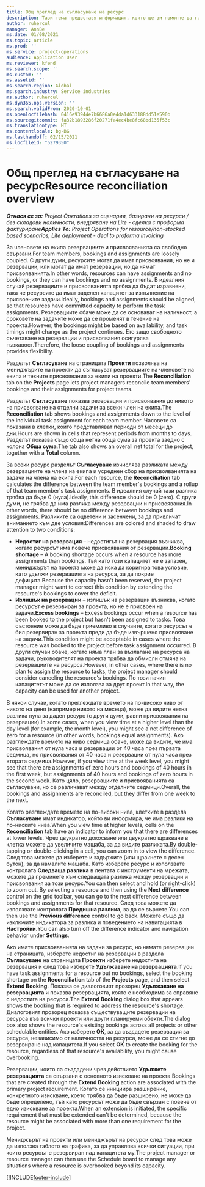 ```yaml
---
title: Общ преглед на съгласуване на ресурс
description: Тази тема предоставя информация, която ще ви помогне да гарантирате, че резервирането на ресурси и заданията за проекти са изравнени.
author: ruhercul
manager: AnnBe
ms.date: 01/08/2021
ms.topic: article
ms.prod: ''
ms.service: project-operations
audience: Application User
ms.reviewer: kfend
ms.search.scope: ''
ms.custom: ''
ms.assetid: ''
ms.search.region: Global
ms.search.industry: Service industries
ms.author: ruhercul
ms.dyn365.ops.version: ''
ms.search.validFrom: 2020-10-01
ms.openlocfilehash: 0416e93944e7b6686a0e4da1d633188dd51e590b
ms.sourcegitcommit: fa32b1893286f20271fa4ec4be8fc68bd135f53c
ms.translationtype: HT
ms.contentlocale: bg-BG
ms.lasthandoff: 02/15/2021
ms.locfileid: "5279350"
---
```

# <a name="resource-reconciliation-overview"></a><span data-ttu-id="6f043-103">Общ преглед на съгласуване на ресурс</span><span class="sxs-lookup"><span data-stu-id="6f043-103">Resource reconciliation overview</span></span>

<span data-ttu-id="6f043-104">_**Отнася се за:** Project Operations за сценарии, базирани на ресурси / без складови наличности, внедряване на Lite - сделка с проформа фактуриране_</span><span class="sxs-lookup"><span data-stu-id="6f043-104">_**Applies To:** Project Operations for resource/non-stocked based scenarios, Lite deployment - deal to proforma invoicing_</span></span>

<span data-ttu-id="6f043-105">За членовете на екипа резервациите и присвояванията са свободно свързани.</span><span class="sxs-lookup"><span data-stu-id="6f043-105">For team members, bookings and assignments are loosely coupled.</span></span> <span data-ttu-id="6f043-106">С други думи, ресурсите могат да имат присвоявания, но не и резервации, или могат да имат резервации, но да нямат присвояванията.</span><span class="sxs-lookup"><span data-stu-id="6f043-106">In other words, resources can have assignments and no bookings, or they can have bookings and no assignments.</span></span> <span data-ttu-id="6f043-107">В идеалния случай резервациите и присвояванията трябва да бъдат изравнени, така че ресурсите да имат заделен капацитет за изпълнение на присвоените задачи.</span><span class="sxs-lookup"><span data-stu-id="6f043-107">Ideally, bookings and assignments should be aligned, so that resources have committed capacity to perform the task assignments.</span></span> <span data-ttu-id="6f043-108">Резервациите обаче може да се основават на наличност, а сроковете на задачите може да се променят в течение на проекта.</span><span class="sxs-lookup"><span data-stu-id="6f043-108">However, the bookings might be based on availability, and task timings might change as the project continues.</span></span> <span data-ttu-id="6f043-109">Ето защо свободното съчетаване на резервации и присвоявания осигурява гъвкавост.</span><span class="sxs-lookup"><span data-stu-id="6f043-109">Therefore, the loose coupling of bookings and assignments provides flexibility.</span></span>

<span data-ttu-id="6f043-110">Разделът **Съгласуване** на страницата **Проекти** позволява на мениджърите на проекти да съгласуват резервациите на членовете на екипа и техните присвоявания за екипи на проекти.</span><span class="sxs-lookup"><span data-stu-id="6f043-110">The **Reconciliation** tab on the **Projects** page lets project managers reconcile team members' bookings and their assignments for project teams.</span></span>

<span data-ttu-id="6f043-111">Разделът **Съгласуване** показва резервации и присвоявания до нивото на присвояване на отделни задачи за всеки член на екипа.</span><span class="sxs-lookup"><span data-stu-id="6f043-111">The **Reconciliation** tab shows bookings and assignments down to the level of the individual task assignment for each team member.</span></span> <span data-ttu-id="6f043-112">Часовете са показани в клетки, които представляват периоди от месеци до дни.</span><span class="sxs-lookup"><span data-stu-id="6f043-112">Hours are shown in cells that represent periods from months to days.</span></span> <span data-ttu-id="6f043-113">Разделът показва също обща нетна обща сума за проекта заедно с колона **Обща сума**.</span><span class="sxs-lookup"><span data-stu-id="6f043-113">The tab also shows an overall net total for the project, together with a **Total** column.</span></span>

<span data-ttu-id="6f043-114">За всеки ресурс разделът **Съгласуване** изчислява разликата между резервациите на члена на екипа и усреднен сбор на присвояванията на задачи на члена на екипа.</span><span class="sxs-lookup"><span data-stu-id="6f043-114">For each resource, the **Reconciliation** tab calculates the difference between the team member's bookings and a rollup of that team member's task assignments.</span></span> <span data-ttu-id="6f043-115">В идеалния случай тази разлика трябва да бъде 0 (нула).</span><span class="sxs-lookup"><span data-stu-id="6f043-115">Ideally, this difference should be 0 (zero).</span></span> <span data-ttu-id="6f043-116">С други думи, не трябва да има разлика между резервации и присвоявания.</span><span class="sxs-lookup"><span data-stu-id="6f043-116">In other words, there should be no difference between bookings and assignments.</span></span> <span data-ttu-id="6f043-117">Разликите са оцветени и засенчени, за да привличат вниманието към две условия:</span><span class="sxs-lookup"><span data-stu-id="6f043-117">Differences are colored and shaded to draw attention to two conditions:</span></span>

- <span data-ttu-id="6f043-118">**Недостиг на резервация** – недостигът на резервация възниква, когато ресурсът има повече присвоявания от резервации.</span><span class="sxs-lookup"><span data-stu-id="6f043-118">**Booking shortage** – A booking shortage occurs when a resource has more assignments than bookings.</span></span> <span data-ttu-id="6f043-119">Тъй като този капацитет не е запазен, мениджърът на проекта може да иска да коригира това условие, като удължи резервацията на ресурса, за да покрие дефицита.</span><span class="sxs-lookup"><span data-stu-id="6f043-119">Because the capacity hasn't been reserved, the project manager might want to correct this condition by extending the resource's bookings to cover the deficit.</span></span>
- <span data-ttu-id="6f043-120">**Излишък на резервации** – излишък на резервации възниква, когато ресурсът е резервиран за проекта, но не е присвоен на задачи.</span><span class="sxs-lookup"><span data-stu-id="6f043-120">**Excess bookings** – Excess bookings occur when a resource has been booked to the project but hasn't been assigned to tasks.</span></span> <span data-ttu-id="6f043-121">Това състояние може да бъде приемливо в случаите, когато ресурсът е бил резервиран за проекта преди да бъде извършено присвояване на задачи.</span><span class="sxs-lookup"><span data-stu-id="6f043-121">This condition might be acceptable in cases where the resource was booked to the project before task assignment occurred.</span></span> <span data-ttu-id="6f043-122">В други случаи обаче, когато няма план за възлагане на ресурса на задачи, ръководителят на проекта трябва да обмисли отмяна на резервациите на ресурса.</span><span class="sxs-lookup"><span data-stu-id="6f043-122">However, in other cases, where there is no plan to assign the resource to tasks, the project manager should consider canceling the resource's bookings.</span></span> <span data-ttu-id="6f043-123">По този начин капацитетът може да се използва за друг проект.</span><span class="sxs-lookup"><span data-stu-id="6f043-123">In that way, the capacity can be used for another project.</span></span>

<span data-ttu-id="6f043-124">В някои случаи, когато преглеждате времето на по-високо ниво от нивото на деня (например нивото на месеца), може да видите нетна разлика нула за даден ресурс (с други думи, равни присвоявания на резервации).</span><span class="sxs-lookup"><span data-stu-id="6f043-124">In some cases, when you view time at a higher level than the day level (for example, the month level), you might see a net difference of zero for a resource (in other words, bookings equal assignments).</span></span> <span data-ttu-id="6f043-125">Ако разглеждате времето на ниво седмица обаче, може да видите, че има присвоявания от нула часа и резервации от 40 часа през първата седмица, но присвоявания от 40 часа и резервации от нула часа през втората седмица.</span><span class="sxs-lookup"><span data-stu-id="6f043-125">However, if you view time at the week level, you might see that there are assignments of zero hours and bookings of 40 hours in the first week, but assignments of 40 hours and bookings of zero hours in the second week.</span></span> <span data-ttu-id="6f043-126">Като цяло, резервациите и присвояванията са съгласувани, но се различават между отделните седмици.</span><span class="sxs-lookup"><span data-stu-id="6f043-126">Overall, the bookings and assignments are reconciled, but they differ from one week to the next.</span></span>

<span data-ttu-id="6f043-127">Когато разглеждате времето на по-високи нива, клетките в раздела **Съгласуване** имат индикатор, който ви информира, че има разлики на по-ниските нива.</span><span class="sxs-lookup"><span data-stu-id="6f043-127">When you view time at higher levels, cells on the **Reconciliation** tab have an indicator to inform you that there are differences at lower levels.</span></span> <span data-ttu-id="6f043-128">Чрез двукратно докосване или двукратно щракване в клетка можете да увеличите мащаба, за да видите разликата.</span><span class="sxs-lookup"><span data-stu-id="6f043-128">By double-tapping or double-clicking in a cell, you can zoom in to view the difference.</span></span> <span data-ttu-id="6f043-129">След това можете да изберете и задържите (или щракнете с десен бутон), за да намалите мащаба. Като изберете ресурс и използвате контролата **Следваща разлика** в лентата с инструменти на мрежата, можете да преминете към следващата разлика между резервации и присвоявания за този ресурс.</span><span class="sxs-lookup"><span data-stu-id="6f043-129">You can then select and hold (or right-click) to zoom out. By selecting a resource and then using the **Next difference** control on the grid toolbar, you can go to the next difference between bookings and assignments for that resource.</span></span> <span data-ttu-id="6f043-130">След това можете да използвате контролата **Предишна разлика**, за да се върнете.</span><span class="sxs-lookup"><span data-stu-id="6f043-130">You can then use the **Previous difference** control to go back.</span></span> <span data-ttu-id="6f043-131">Можете също да изключите индикатора за разлика и поведението на навигацията в **Настройки**.</span><span class="sxs-lookup"><span data-stu-id="6f043-131">You can also turn off the difference indicator and navigation behavior under **Settings**.</span></span>

<span data-ttu-id="6f043-132">Ако имате присвояванията на задачи за ресурс, но нямате резервации на страницата, изберете недостиг на резервации в раздела **Съгласуване** на страницата **Проекти** изберете недостига на резервация и след това изберете **Удължаване на резервацията**.</span><span class="sxs-lookup"><span data-stu-id="6f043-132">If you have task assignments for a resource but no bookings, select the booking shortage on the **Reconciliation** tab of the **Projects** page, and then select **Extend Booking**.</span></span> <span data-ttu-id="6f043-133">Показва се диалоговият прозорец **Удължаване на резервацията** и показва резервацията, която е необходима за справяне с недостига на ресурса.</span><span class="sxs-lookup"><span data-stu-id="6f043-133">The **Extend Booking** dialog box that appears shows the booking that is required to address the resource's shortage.</span></span> <span data-ttu-id="6f043-134">Диалоговият прозорец показва съществуващите резервации на ресурса във всички проекти или други планируеми обекти.</span><span class="sxs-lookup"><span data-stu-id="6f043-134">The dialog box also shows the resource's existing bookings across all projects or other schedulable entities.</span></span> <span data-ttu-id="6f043-135">Ако изберете **OK**, за да създадете резервация за ресурса, независимо от наличността на ресурса, може да се стигне до резервиране над капацитета.</span><span class="sxs-lookup"><span data-stu-id="6f043-135">If you select **OK** to create the booking for the resource, regardless of that resource's availability, you might cause overbooking.</span></span>

<span data-ttu-id="6f043-136">Резервации, които са създадени чрез действието **Удължете резервацията** са свързани с основното изискване на проекта.</span><span class="sxs-lookup"><span data-stu-id="6f043-136">Bookings that are created through the **Extend Booking** action are associated with the primary project requirement.</span></span> <span data-ttu-id="6f043-137">Когато се инициира разширение, конкретното изискване, което трябва да бъде разширено, не може да бъде определено, тъй като ресурсът може да бъде свързан с повече от едно изискване за проекта.</span><span class="sxs-lookup"><span data-stu-id="6f043-137">When an extension is initiated, the specific requirement that must be extended can't be determined, because the resource might be associated with more than one requirement for the project.</span></span>

<span data-ttu-id="6f043-138">Мениджърът на проекти или мениджърът на ресурси след това може да използва таблото на графика, за да управлява всички ситуации, при които ресурсът е резервиран над капацитета му.</span><span class="sxs-lookup"><span data-stu-id="6f043-138">The project manager or resource manager can then use the Schedule board to manage any situations where a resource is overbooked beyond its capacity.</span></span>


[!INCLUDE[footer-include](../includes/footer-banner.md)]